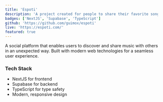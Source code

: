 ```yaml
---
title: 'Espoti'
description: 'A project created for people to share their favorite songs with each other in random way'
badges: ['NextJS', 'Supabase', 'TypeScript']
github: 'https://github.com/guimox/espoti'
live: 'https://espoti.com/'
featured: true
---
```


A social platform that enables users to discover and share music with others in an unexpected way. Built with modern web technologies for a seamless user experience.

### Tech Stack

- NextJS for frontend
- Supabase for backend
- TypeScript for type safety
- Modern, responsive design
